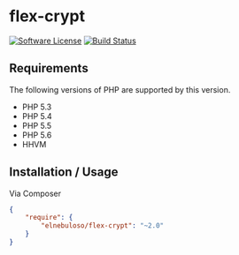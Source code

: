 # flex-crypt

[![Software License](https://img.shields.io/packagist/l/elnebuloso/flex-crypt.svg?style=flat-square)](LICENSE)
[![Build Status](https://img.shields.io/travis/elnebuloso/flex-crypt/master.svg?style=flat-square)](https://travis-ci.org/elnebuloso/flex-crypt)

## Requirements

The following versions of PHP are supported by this version.

* PHP 5.3
* PHP 5.4
* PHP 5.5
* PHP 5.6
* HHVM


## Installation / Usage

Via Composer

``` json
{
    "require": {
        "elnebuloso/flex-crypt": "~2.0"
    }
}
```